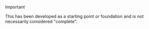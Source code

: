 > [!IMPORTANT]
> This has been developed as a starting point or foundation and is not necessarily considered "complete".
